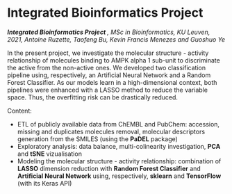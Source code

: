 # Integrated Bioinformatics Project
<i> <b> Integrated Bioinformatics Project </b>, MSc in Bioinformatics, KU Leuven, 2021, Antoine Ruzette, Taofeng Bu, Kevin Francis Menezes and Guoshuo Ye </i>

In the present project, we investigate the molecular structure - activity relationship of molecules binding to AMPK alpha 1 sub-unit to discriminate the active from the non-active ones. We developed two classification pipeline using, respectively, an Artificial Neural Network and a Random Forest Classifier. As our models learn in a high-dimensional context, both pipelines were enhanced with a LASSO method to reduce the variable space. Thus, the overfitting risk can be drastically reduced.  


Content: 

- ETL of publicly available data from ChEMBL and PubChem: accession, missing and duplicates molecules removal, molecular descriptors generation from the SMILES (using the **PaDEL** package)
- Exploratory analysis: data balance, multi-colinearity investigation, **PCA** and **tSNE** vizualisation
- Modeling the molecular structure - activity relationship: combination of **LASSO** dimension reduction with **Random Forest Classifier** and **Artificial Neural Network** using, respectively, **sklearn** and **TensorFlow** (with its Keras API) 
